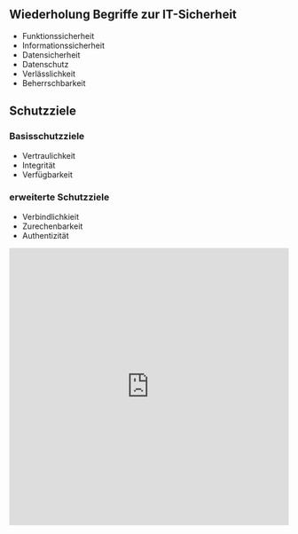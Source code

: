 ## Wiederholung Begriffe zur IT-Sicherheit
- Funktionssicherheit
- Informationssicherheit
- Datensicherheit
- Datenschutz
- Verlässlichkeit
- Beherrschbarkeit

[//]: # (## Roboter-Gesetze ??)

## Schutzziele
### Basisschutzziele
- Vertraulichkeit
- Integrität
- Verfügbarkeit

### erweiterte Schutzziele
- Verbindlichkieit
- Zurechenbarkeit
- Authentizität

<iframe src="https://learningapps.org/watch?v=pkzpyfevk25" style="border:0px;width:100%;height:500px" allowfullscreen="true" webkitallowfullscreen="true" mozallowfullscreen="true"></iframe>
